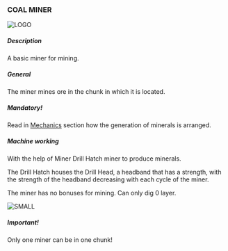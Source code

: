 ### COAL MINER

![LOGO](https://cdn.discordapp.com/attachments/916393114166525974/927967085383016509/COAL_MINER.png)

##### Description

A basic miner for mining.

##### General

The miner mines ore in the chunk in which it is located.

##### Mandatory!

Read in [Mechanics](#/mechanics#oregeneration) section how the generation of minerals is arranged.

##### Machine working

With the help of Miner Drill Hatch miner to produce minerals.

The Drill Hatch houses the Drill Head, a headband that has a strength, with the strength of the headband decreasing with each cycle of the miner.


The miner has no bonuses for mining. Can only dig 0 layer.

![SMALL](https://cdn.discordapp.com/attachments/916393114166525974/927973613922037770/unknown.png)

##### Important!

Only one miner can be in one chunk!

